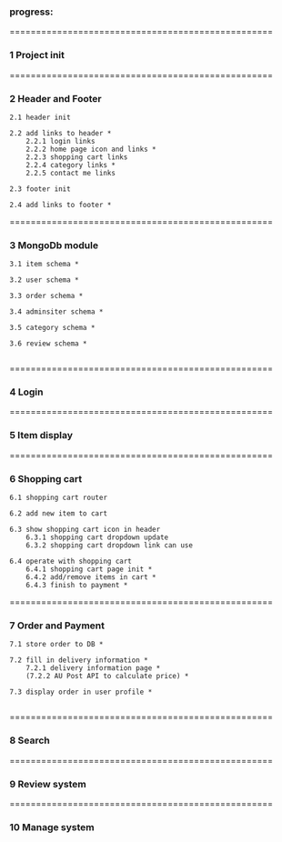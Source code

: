 ### progress:
==================================================
### 1 Project init

==================================================
### 2 Header and Footer
```
2.1 header init

2.2 add links to header *
    2.2.1 login links
    2.2.2 home page icon and links *
    2.2.3 shopping cart links
    2.2.4 category links *
    2.2.5 contact me links

2.3 footer init

2.4 add links to footer *
```

==================================================
### 3 MongoDb module
```
3.1 item schema *

3.2 user schema *

3.3 order schema *

3.4 adminsiter schema *

3.5 category schema *

3.6 review schema *


```

==================================================
### 4 Login 

==================================================
### 5 Item display

==================================================
### 6 Shopping cart
```
6.1 shopping cart router 

6.2 add new item to cart

6.3 show shopping cart icon in header
    6.3.1 shopping cart dropdown update
    6.3.2 shopping cart dropdown link can use
    
6.4 operate with shopping cart
    6.4.1 shopping cart page init *
    6.4.2 add/remove items in cart *
    6.4.3 finish to payment *

```
==================================================
### 7 Order and Payment
```
7.1 store order to DB *

7.2 fill in delivery information *
    7.2.1 delivery information page *
    (7.2.2 AU Post API to calculate price) *

7.3 display order in user profile *


```

==================================================
### 8 Search

==================================================
### 9 Review system

==================================================
### 10 Manage system